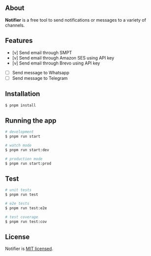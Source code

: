 ## About

**Notifier** is a free tool to send notifications or messages to a variety of channels.

## Features

- [v] Send email through SMPT
- [v] Send email through Amazon SES using API key
- [v] Send email through Brevo using API key
- [ ] Send message to Whatsapp
- [ ] Send message to Telegram

## Installation

```bash
$ pnpm install
```

## Running the app

```bash
# development
$ pnpm run start

# watch mode
$ pnpm run start:dev

# production mode
$ pnpm run start:prod
```

## Test

```bash
# unit tests
$ pnpm run test

# e2e tests
$ pnpm run test:e2e

# test coverage
$ pnpm run test:cov
```

## License

Notifier is [MIT licensed](LICENSE).
